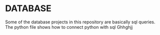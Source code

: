 # DATABASE

Some of the database projects in this repository are basically sql queries.<br />
The python file shows how to connect python with sql
Ghhghjj
